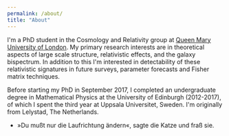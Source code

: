 ```yaml
---
permalink: /about/
title: "About"
---
```


I'm a PhD student in the Cosmology and Relativity group at [Queen Mary University of London](https://www.qmul.ac.uk/spa/astro/). My primary research interests are in theoretical aspects of large scale structure, relativistic effects, and the galaxy bispectrum. In addition to this I'm interested in detectability of these relativistic signatures in future surveys, parameter forecasts and Fisher matrix techniques. 

Before starting my PhD in September 2017, I completed an undergraduate degree in Mathematical Physics at the University of Edinburgh (2012-2017), of which I spent the third year at Uppsala Universitet, Sweden. I'm originally from Lelystad, The Netherlands.

- »Du mußt nur die Laufrichtung ändern«, sagte die Katze und fraß sie.